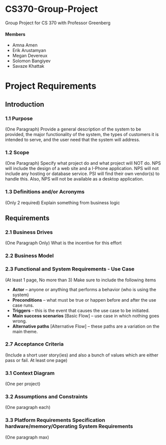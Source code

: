 # CS370-Group-Project
Group Project for CS 370 with Professor Greenberg
#### Members
- Amna Amen
- Erik Arustamyan
- Megan Devereux
- Solomon Bangiyev
- Savaze Khattak

# Project Requirements
## Introduction
### 1.1 Purpose
(One Paragraph)
Provide a general description of the system to be provided, the major functionality of
the system, the types of customers it is intended to serve, and the user need that the
system will address.
### 1.2 Scope
(One Paragraph)
Specify what project do and what project will NOT do.
NPS will include the design of a web site and a I-Phone application. NPS will not
include any hosting or database service. PSI will find their own vendor(s) to
handle this. Also, NPS will not be available as a desktop application.
### 1.3 Definitions and/or Acronyms
(Only 2 required) Explain something from business logic
## Requirements
### 2.1 Business Drives
(One Paragraph Only)
What is the incentive for this effort
### 2.2 Business Model
### 2.3 Functional and System Requirements - Use Case
(At least 1 page, No more than 3)
Make sure to include the following items
* **Actor** – anyone or anything that performs a behavior (who is using the system)
* **Preconditions** – what must be true or happen before and after the use case runs.
* **Triggers** – this is the event that causes the use case to be initiated.
* **Main success scenarios** [Basic Flow] – use case in which nothing goes wrong.
* **Alternative paths** [Alternative Flow] – these paths are a variation on the main
theme.
### 2.7 Acceptance Criteria
(Include a short user story(ies) and also a bunch of values which are either pass or fail. At least one page)
### 3.1 Context Diagram
(One per project)
### 3.2 Assumptions and Constraints
(One paragraph each)
### 3.3 Platform Requirements Specification hardware/memory/Operating System Requirements
(One paragraph max)


